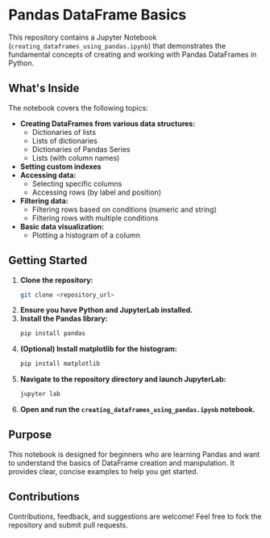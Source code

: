 # Pandas DataFrame Basics

This repository contains a Jupyter Notebook (`creating_dataframes_using_pandas.ipynb`) that demonstrates the fundamental concepts of creating and working with Pandas DataFrames in Python.

## What's Inside

The notebook covers the following topics:

* **Creating DataFrames from various data structures:**
    * Dictionaries of lists
    * Lists of dictionaries
    * Dictionaries of Pandas Series
    * Lists (with column names)
* **Setting custom indexes**
* **Accessing data:**
    * Selecting specific columns
    * Accessing rows (by label and position)
* **Filtering data:**
    * Filtering rows based on conditions (numeric and string)
    * Filtering rows with multiple conditions
* **Basic data visualization:**
    * Plotting a histogram of a column

## Getting Started

1.  **Clone the repository:**
    ```bash
    git clone <repository_url>
    ```
2.  **Ensure you have Python and JupyterLab installed.**
3.  **Install the Pandas library:**
    ```bash
    pip install pandas
    ```
4.  **(Optional) Install matplotlib for the histogram:**
    ```bash
    pip install matplotlib
    ```
5.  **Navigate to the repository directory and launch JupyterLab:**
    ```bash
    jupyter lab
    ```
6.  **Open and run the `creating_dataframes_using_pandas.ipynb` notebook.**

## Purpose

This notebook is designed for beginners who are learning Pandas and want to understand the basics of DataFrame creation and manipulation. It provides clear, concise examples to help you get started.

## Contributions

Contributions, feedback, and suggestions are welcome! Feel free to fork the repository and submit pull requests.
